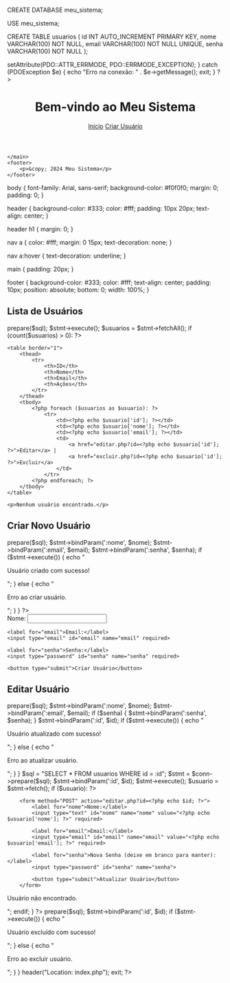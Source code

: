 CREATE DATABASE meu_sistema;

USE meu_sistema;

CREATE TABLE usuarios (
    id INT AUTO_INCREMENT PRIMARY KEY,
    nome VARCHAR(100) NOT NULL,
    email VARCHAR(100) NOT NULL UNIQUE,
    senha VARCHAR(100) NOT NULL
);

<?php
$host = 'localhost';
$dbname = 'meu_sistema';
$username = 'root';  // Altere se seu usuário do MySQL for diferente
$password = '';      // Adicione a senha do MySQL se houver

try {
    $conn = new PDO("mysql:host=$host;dbname=$dbname", $username, $password);
    $conn->setAttribute(PDO::ATTR_ERRMODE, PDO::ERRMODE_EXCEPTION);
} catch (PDOException $e) {
    echo "Erro na conexão: " . $e->getMessage();
    exit;
}
?>

<!DOCTYPE html>
<html lang="pt-BR">
<head>
    <meta charset="UTF-8">
    <meta name="viewport" content="width=device-width, initial-scale=1.0">
    <link rel="stylesheet" href="css/style.css">
    <title>Sistema em PHP</title>
</head>
<body>
    <header>
        <h1>Bem-vindo ao Meu Sistema</h1>
        <nav>
            <a href="index.php">Início</a>
            <a href="criar.php">Criar Usuário</a>
        </nav>
    </header>
    <main>

    </main>
    <footer>
        <p>&copy; 2024 Meu Sistema</p>
    </footer>
</body>
</html>

body {
    font-family: Arial, sans-serif;
    background-color: #f0f0f0;
    margin: 0;
    padding: 0;
}

header {
    background-color: #333;
    color: #fff;
    padding: 10px 20px;
    text-align: center;
}

header h1 {
    margin: 0;
}

nav a {
    color: #fff;
    margin: 0 15px;
    text-decoration: none;
}

nav a:hover {
    text-decoration: underline;
}

main {
    padding: 20px;
}

footer {
    background-color: #333;
    color: #fff;
    text-align: center;
    padding: 10px;
    position: absolute;
    bottom: 0;
    width: 100%;
}

<?php include('config/db.php'); ?>
<?php include('includes/header.php'); ?>

<h2>Lista de Usuários</h2>

<?php
$sql = "SELECT * FROM usuarios";
$stmt = $conn->prepare($sql);
$stmt->execute();
$usuarios = $stmt->fetchAll();

if (count($usuarios) > 0):
?>
    <table border="1">
        <thead>
            <tr>
                <th>ID</th>
                <th>Nome</th>
                <th>Email</th>
                <th>Ações</th>
            </tr>
        </thead>
        <tbody>
            <?php foreach ($usuarios as $usuario): ?>
                <tr>
                    <td><?php echo $usuario['id']; ?></td>
                    <td><?php echo $usuario['nome']; ?></td>
                    <td><?php echo $usuario['email']; ?></td>
                    <td>
                        <a href="editar.php?id=<?php echo $usuario['id']; ?>">Editar</a> |
                        <a href="excluir.php?id=<?php echo $usuario['id']; ?>">Excluir</a>
                    </td>
                </tr>
            <?php endforeach; ?>
        </tbody>
    </table>
<?php else: ?>
    <p>Nenhum usuário encontrado.</p>
<?php endif; ?>

<?php include('includes/footer.php'); ?>

<?php include('config/db.php'); ?>
<?php include('includes/header.php'); ?>

<h2>Criar Novo Usuário</h2>

<?php
if ($_SERVER['REQUEST_METHOD'] == 'POST') {
    $nome = $_POST['nome'];
    $email = $_POST['email'];
    $senha = password_hash($_POST['senha'], PASSWORD_DEFAULT);

    $sql = "INSERT INTO usuarios (nome, email, senha) VALUES (:nome, :email, :senha)";
    $stmt = $conn->prepare($sql);
    $stmt->bindParam(':nome', $nome);
    $stmt->bindParam(':email', $email);
    $stmt->bindParam(':senha', $senha);

    if ($stmt->execute()) {
        echo "<p>Usuário criado com sucesso!</p>";
    } else {
        echo "<p>Erro ao criar usuário.</p>";
    }
}
?>

<form method="POST" action="criar.php">
    <label for="nome">Nome:</label>
    <input type="text" id="nome" name="nome" required>

    <label for="email">Email:</label>
    <input type="email" id="email" name="email" required>

    <label for="senha">Senha:</label>
    <input type="password" id="senha" name="senha" required>

    <button type="submit">Criar Usuário</button>
</form>

<?php include('includes/footer.php'); ?>
<?php include('config/db.php'); ?>
<?php include('includes/header.php'); ?>

<h2>Editar Usuário</h2>

<?php
if (isset($_GET['id'])) {
    $id = $_GET['id'];

    if ($_SERVER['REQUEST_METHOD'] == 'POST') {
        $nome = $_POST['nome'];
        $email = $_POST['email'];
        $senha = $_POST['senha'] ? password_hash($_POST['senha'], PASSWORD_DEFAULT) : null;

        $sql = "UPDATE usuarios SET nome = :nome, email = :email";
        if ($senha) {
            $sql .= ", senha = :senha";
        }
        $sql .= " WHERE id = :id";
        $stmt = $conn->prepare($sql);
        $stmt->bindParam(':nome', $nome);
        $stmt->bindParam(':email', $email);
        if ($senha) {
            $stmt->bindParam(':senha', $senha);
        }
        $stmt->bindParam(':id', $id);

        if ($stmt->execute()) {
            echo "<p>Usuário atualizado com sucesso!</p>";
        } else {
            echo "<p>Erro ao atualizar usuário.</p>";
        }
    }

    $sql = "SELECT * FROM usuarios WHERE id = :id";
    $stmt = $conn->prepare($sql);
    $stmt->bindParam(':id', $id);
    $stmt->execute();
    $usuario = $stmt->fetch();

    if ($usuario):
?>
        <form method="POST" action="editar.php?id=<?php echo $id; ?>">
            <label for="nome">Nome:</label>
            <input type="text" id="nome" name="nome" value="<?php echo $usuario['nome']; ?>" required>

            <label for="email">Email:</label>
            <input type="email" id="email" name="email" value="<?php echo $usuario['email']; ?>" required>

            <label for="senha">Nova Senha (deixe em branco para manter):</label>
            <input type="password" id="senha" name="senha">

            <button type="submit">Atualizar Usuário</button>
        </form>
<?php
    else:
        echo "<p>Usuário não encontrado.</p>";
    endif;
}
?>

<?php include('includes/footer.php'); ?>
<?php
include('config/db.php');

if (isset($_GET['id'])) {
    $id = $_GET['id'];

    $sql = "DELETE FROM usuarios WHERE id = :id";
    $stmt = $conn->prepare($sql);
    $stmt->bindParam(':id', $id);

    if ($stmt->execute()) {
        echo "<p>Usuário excluído com sucesso!</p>";
    } else {
        echo "<p>Erro ao excluir usuário.</p>";
    }
}

header("Location: index.php");
exit;
?>
